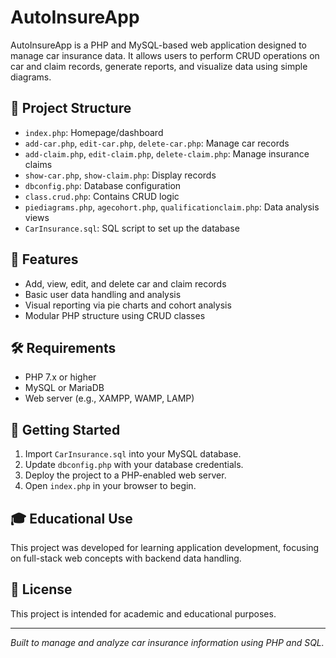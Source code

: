 # AutoInsureApp

AutoInsureApp is a PHP and MySQL-based web application designed to manage car insurance data. It allows users to perform CRUD operations on car and claim records, generate reports, and visualize data using simple diagrams.

## 📁 Project Structure

- `index.php`: Homepage/dashboard
- `add-car.php`, `edit-car.php`, `delete-car.php`: Manage car records
- `add-claim.php`, `edit-claim.php`, `delete-claim.php`: Manage insurance claims
- `show-car.php`, `show-claim.php`: Display records
- `dbconfig.php`: Database configuration
- `class.crud.php`: Contains CRUD logic
- `piediagrams.php`, `agecohort.php`, `qualificationclaim.php`: Data analysis views
- `CarInsurance.sql`: SQL script to set up the database

## 🔧 Features

- Add, view, edit, and delete car and claim records
- Basic user data handling and analysis
- Visual reporting via pie charts and cohort analysis
- Modular PHP structure using CRUD classes

## 🛠 Requirements

- PHP 7.x or higher
- MySQL or MariaDB
- Web server (e.g., XAMPP, WAMP, LAMP)

## 🚀 Getting Started

1. Import `CarInsurance.sql` into your MySQL database.
2. Update `dbconfig.php` with your database credentials.
3. Deploy the project to a PHP-enabled web server.
4. Open `index.php` in your browser to begin.

## 🎓 Educational Use

This project was developed for learning application development, focusing on full-stack web concepts with backend data handling.

## 📄 License

This project is intended for academic and educational purposes.

---

*Built to manage and analyze car insurance information using PHP and SQL.*
